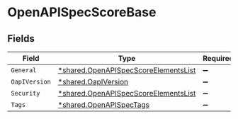 # OpenAPISpecScoreBase


## Fields

| Field                                                                                              | Type                                                                                               | Required                                                                                           | Description                                                                                        |
| -------------------------------------------------------------------------------------------------- | -------------------------------------------------------------------------------------------------- | -------------------------------------------------------------------------------------------------- | -------------------------------------------------------------------------------------------------- |
| `General`                                                                                          | [*shared.OpenAPISpecScoreElementsList](../../../pkg/models/shared/openapispecscoreelementslist.md) | :heavy_minus_sign:                                                                                 | N/A                                                                                                |
| `OapIVersion`                                                                                      | [*shared.OapIVersion](../../../pkg/models/shared/oapiversion.md)                                   | :heavy_minus_sign:                                                                                 | N/A                                                                                                |
| `Security`                                                                                         | [*shared.OpenAPISpecScoreElementsList](../../../pkg/models/shared/openapispecscoreelementslist.md) | :heavy_minus_sign:                                                                                 | N/A                                                                                                |
| `Tags`                                                                                             | [*shared.OpenAPISpecTags](../../../pkg/models/shared/openapispectags.md)                           | :heavy_minus_sign:                                                                                 | N/A                                                                                                |